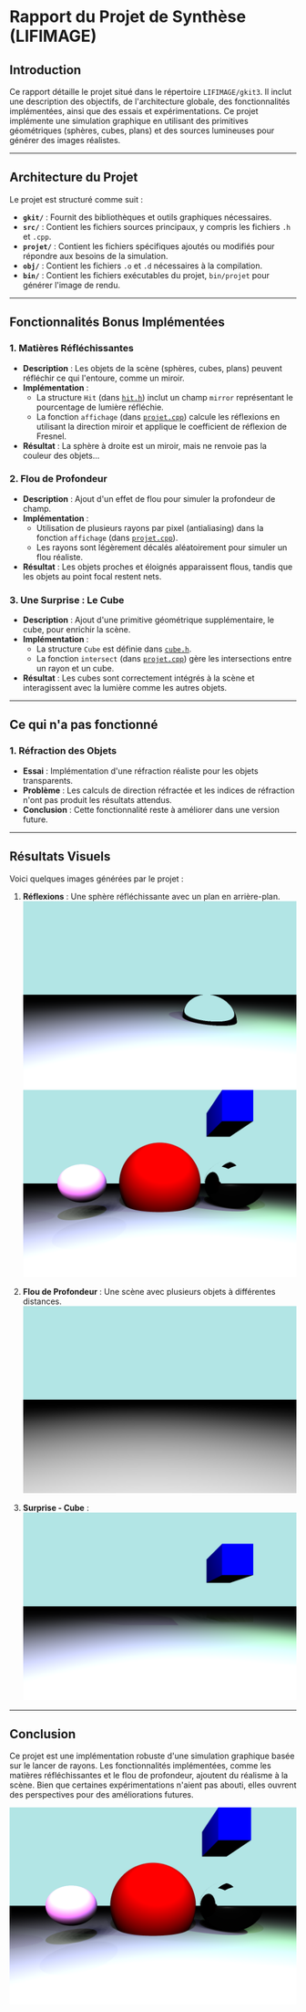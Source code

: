 # Rapport du Projet de Synthèse (LIFIMAGE)

## Introduction
Ce rapport détaille le projet situé dans le répertoire `LIFIMAGE/gkit3`. Il inclut une description des objectifs, de l'architecture globale, des fonctionnalités implémentées, ainsi que des essais et expérimentations. Ce projet implémente une simulation graphique en utilisant des primitives géométriques (sphères, cubes, plans) et des sources lumineuses pour générer des images réalistes.

---

## Architecture du Projet
Le projet est structuré comme suit :
- **`gkit/`** : Fournit des bibliothèques et outils graphiques nécessaires.
- **`src/`** : Contient les fichiers sources principaux, y compris les fichiers `.h` et `.cpp`.
- **`projet/`** : Contient les fichiers spécifiques ajoutés ou modifiés pour répondre aux besoins de la simulation.
- **`obj/`** : Contient les fichiers `.o` et `.d` nécessaires à la compilation.
- **`bin/`** : Contient les fichiers exécutables du projet, `bin/projet` pour générer l'image de rendu.

---

## Fonctionnalités Bonus Implémentées

### 1. Matières Réfléchissantes
- **Description** : Les objets de la scène (sphères, cubes, plans) peuvent réfléchir ce qui l'entoure, comme un miroir.
- **Implémentation** :
  - La structure `Hit` (dans [`hit.h`](#)) inclut un champ `mirror` représentant le pourcentage de lumière réfléchie.
  - La fonction `affichage` (dans [`projet.cpp`](#)) calcule les réflexions en utilisant la direction miroir et applique le coefficient de réflexion de Fresnel.
- **Résultat** : La sphère à droite est un miroir, mais ne renvoie pas la couleur des objets...


### 2. Flou de Profondeur
- **Description** : Ajout d'un effet de flou pour simuler la profondeur de champ.
- **Implémentation** :
  - Utilisation de plusieurs rayons par pixel (antialiasing) dans la fonction `affichage` (dans [`projet.cpp`](#)).
  - Les rayons sont légèrement décalés aléatoirement pour simuler un flou réaliste.
- **Résultat** : Les objets proches et éloignés apparaissent flous, tandis que les objets au point focal restent nets.

### 3. Une Surprise : Le Cube
- **Description** : Ajout d'une primitive géométrique supplémentaire, le cube, pour enrichir la scène.
- **Implémentation** :
  - La structure `Cube` est définie dans [`cube.h`](#).
  - La fonction `intersect` (dans [`projet.cpp`](#)) gère les intersections entre un rayon et un cube.
- **Résultat** : Les cubes sont correctement intégrés à la scène et interagissent avec la lumière comme les autres objets.

---

## Ce qui n'a pas fonctionné
### 1. Réfraction des Objets
- **Essai** : Implémentation d'une réfraction réaliste pour les objets transparents.
- **Problème** : Les calculs de direction réfractée et les indices de réfraction n'ont pas produit les résultats attendus.
- **Conclusion** : Cette fonctionnalité reste à améliorer dans une version future.

---

## Résultats Visuels
Voici quelques images générées par le projet :

1. **Réflexions** : Une sphère réfléchissante avec un plan en arrière-plan.
   ![Réflexions](img/miroir.png)
   ![Réflexions](img/miroir2.png)

2. **Flou de Profondeur** : Une scène avec plusieurs objets à différentes distances.
   ![Flou de Profondeur](img/flou_profondeur.png)

3. **Surprise - Cube** : 
   ![Cube](img/cube.png)

---

## Conclusion
Ce projet est une implémentation robuste d'une simulation graphique basée sur le lancer de rayons. Les fonctionnalités implémentées, comme les matières réfléchissantes et le flou de profondeur, ajoutent du réalisme à la scène. Bien que certaines expérimentations n'aient pas abouti, elles ouvrent des perspectives pour des améliorations futures.


![Rendu Final](img/rendu_final.png)